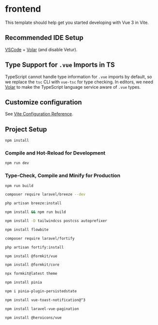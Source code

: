 # frontend

This template should help get you started developing with Vue 3 in Vite.

## Recommended IDE Setup

[VSCode](https://code.visualstudio.com/) + [Volar](https://marketplace.visualstudio.com/items?itemName=Vue.volar) (and disable Vetur).

## Type Support for `.vue` Imports in TS

TypeScript cannot handle type information for `.vue` imports by default, so we replace the `tsc` CLI with `vue-tsc` for type checking. In editors, we need [Volar](https://marketplace.visualstudio.com/items?itemName=Vue.volar) to make the TypeScript language service aware of `.vue` types.

## Customize configuration

See [Vite Configuration Reference](https://vite.dev/config/).

## Project Setup

```sh
npm install
```

### Compile and Hot-Reload for Development

```sh
npm run dev
```

### Type-Check, Compile and Minify for Production

```sh
npm run build
```

```sh
composer require laravel/breeze --dev
```

```sh
php artisan breeze:install
```

```sh
npm install && npm run build
```

```sh
npm install -D tailwindcss postcss autoprefixer
```

```sh
npm install flowbite
```

```sh
composer require laravel/fortify
```

```sh
php artisan fortify:install
```

```sh
npm install @formkit/vue
```

```sh
npm install @formkit/core
```

```sh
npx formkit@latest theme
```

```sh
npm install pinia
```

```sh
npm i pinia-plugin-persistedstate
```

```sh
npm install vue-toast-notification@^3
```

```sh
npm install laravel-vue-pagination
```

```sh
npm install @heroicons/vue
```